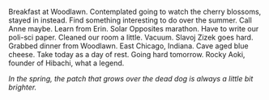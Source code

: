 Breakfast at Woodlawn. Contemplated going to watch the cherry blossoms, stayed in instead. Find something interesting to do over the summer. Call Anne maybe. Learn from Erin. Solar Opposites marathon. Have to write our poli-sci paper. Cleaned our room a little. Vacuum. Slavoj Zizek goes hard. Grabbed dinner from Woodlawn. East Chicago, Indiana. Cave aged blue cheese. Take today as a day of rest. Going hard tomorrow. Rocky Aoki, founder of Hibachi, what a legend. 

*In the spring, the patch that grows over the dead dog is always a little bit brighter.*
